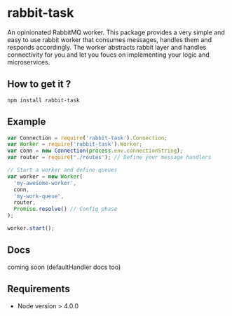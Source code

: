 # rabbit-task
An opinionated RabbitMQ worker. 
This package provides a very simple and easy to use rabbit worker that consumes messages, handles them and responds accordingly. The worker abstracts rabbit layer and handles connectivity for you and let you foucs on implementing your logic and microservices. 

## How to get it ?
```
npm install rabbit-task
```

## Example
```javascript
var Connection = require('rabbit-task').Connection;
var Worker = require('rabbit-task').Worker;
var conn = new Connection(process.env.connectionString);
var router = require('./routes'); // Define your message handlers 

// Start a worker and define queues
var worker = new Worker(
  'my-awesome-worker',
  conn,
  'my-work-queue',
  router,
  Promise.resolve() // Config phase
);

worker.start();
```

## Docs
coming soon (defaultHandler docs too)

## Requirements 
- Node version > 4.0.0
